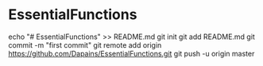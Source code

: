 # EssentialFunctions
echo "# EssentialFunctions" >> README.md
git init
git add README.md
git commit -m "first commit"
git remote add origin https://github.com/Dapains/EssentialFunctions.git
git push -u origin master
